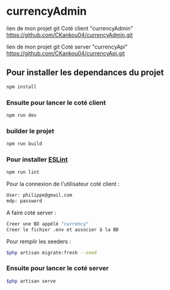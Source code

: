 # currencyAdmin

lien de mon projet git Coté client "currencyAdmin"
https://github.com/CKankou04/currencyAdmin.git

lien de mon projet git Coté server "currencyApi"
https://github.com/CKankou04/currencyApi.git

## Pour installer les dependances du projet

```sh
npm install
```
### Ensuite pour lancer le coté client

```sh
npm run dev
```

### builder le projet

```sh
npm run build
```

### Pour installer [ESLint](https://eslint.org/)

```sh
npm run lint
```

Pour la connexion de l'utilisateur coté client :

```sh
User: philippe@gmail.com
mdp: password
```

A faire coté server :

```sh
Creer une BD appélé "currency"
Creer le fichier .env et associer à la BD
```
Pour remplir les seeders :

```sh
$php artisan migrate:fresh --seed
```
### Ensuite pour lancer le coté server

```sh
$php artisan serve
```

